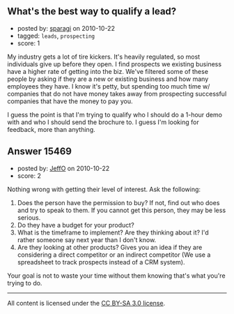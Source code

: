 ## What's the best way to qualify a lead?

- posted by: [sparagi](https://stackexchange.com/users/-1/2117-sparagi) on 2010-10-22
- tagged: `leads`, `prospecting`
- score: 1

My industry gets a lot of tire kickers.  It's heavily regulated, so most individuals give up before they open.  I find prospects we existing business have a higher rate of getting into the biz.  We've filtered some of these people by asking if they are a new or existing business and how many employees they have.  I know it's petty, but spending too much time w/ companies that do not have money takes away from prospecting successful companies that have the money to pay you.

I guess the point is that I'm trying to qualify who I should do a 1-hour demo with and who I should send the brochure to.  I guess I'm looking for feedback, more than anything.


## Answer 15469

- posted by: [JeffO](https://stackexchange.com/users/-1/1796-jeffo) on 2010-10-22
- score: 2

Nothing wrong with getting their level of interest. Ask the following:

 1. Does the person have the permission to buy? If not, find out who does and try to speak to them. If you cannot get this person, they may be less serious.
 2. Do they have a budget for your product?
 3. What is the timeframe to implement? Are they thinking about it? I'd rather someone say next year than I don't know.
 4. Are they looking at other products? Gives you an idea if they are considering a direct competitor or an indirect competitor (We use a spreadsheet to track prospects instead of a CRM system).

Your goal is not to waste your time without them knowing that's what you're trying to do.



---

All content is licensed under the [CC BY-SA 3.0 license](https://creativecommons.org/licenses/by-sa/3.0/).
